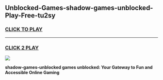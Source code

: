 
## Unblocked-Games-shadow-games-unblocked-Play-Free-tu2sy
<h3>
<a href="https://premium76.site?title=shadow-games-unblocked&ref=15A">CLICK TO PLAY</a></h3>
<hr>

<h3>
<a href="https://premium76.site?title=shadow-games-unblocked&ref=15A">CLICK 2 PLAY</a>
  
</h3>

<a href="https://premium76.site?title=shadow-games-unblocked&ref=15A"><img src="https://clearcache.store/games.png"></a>


**shadow-games-unblocked games unblocked: Your Gateway to Fun and Accessible Online Gaming**
